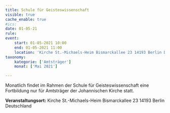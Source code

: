 ```yaml
---
title: Schule für Geisteswissenschaft
visible: true
cache_enable: true
#ics: 
date: 01-05-21
rule: 
event:
	start: 01-05-2021 10:00
	end: 01-05-2021 11:00
	location: 'Kirche St.-Michaels-Heim Bismarckallee 23 14193 Berlin Deutschland'
taxonomy:
	kategorie: ['Amtsträger']
	monat: ['Mai 2021']

---
```

Monatlich findet im Rahmen der Schule für Geisteswissenschaft eine Fortbildung nur für Amtsträger der Johannischen Kirche statt.



**Veranstaltungsort:** Kirche St.-Michaels-Heim
Bismarckallee 23
14193 Berlin
Deutschland

